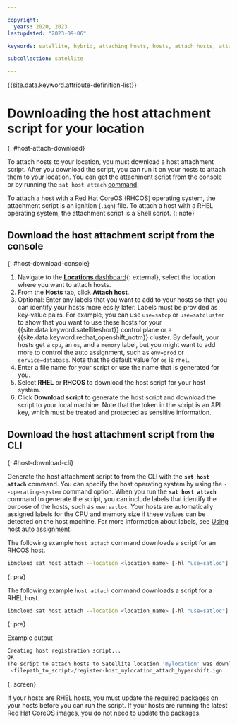 ```yaml
---

copyright:
  years: 2020, 2023
lastupdated: "2023-09-06"

keywords: satellite, hybrid, attaching hosts, hosts, attach hosts, attach hosts to location

subcollection: satellite

---
```


{{site.data.keyword.attribute-definition-list}}

# Downloading the host attachment script for your location
{: #host-attach-download}

To attach hosts to your location, you must download a host attachment script. After you download the script, you can run it on your hosts to attach them to your location. You can get the attachment script from the console or by running the `sat host attach` [command](/docs/satellite?topic=satellite-satellite-cli-reference#host-attach). 

To attach a host with a Red Hat CoreOS (RHCOS) operating system, the attachment script is an ignition (`.ign`) file. To attach a host with a RHEL operating system, the attachment script is a Shell script.
{: note}

## Download the host attachment script from the console
{: #host-download-console}

1. Navigate to the [**Locations** dashboard](https://cloud.ibm.com/satellite/locations){: external}, select the location where you want to attach hosts.  
2. From the **Hosts** tab, click **Attach host**.
3. Optional: Enter any labels that you want to add to your hosts so that you can identify your hosts more easily later. Labels must be provided as key-value pairs. For example, you can use `use=satcp` or `use=satcluster` to show that you want to use these hosts for your {{site.data.keyword.satelliteshort}} control plane or a {{site.data.keyword.redhat_openshift_notm}} cluster. By default, your hosts get a `cpu`, an `os`, and a `memory` label, but you might want to add more to control the auto assignment, such as `env=prod` or `service=database`. Note that the default value for `os` is `rhel`.
4. Enter a file name for your script or use the name that is generated for you.
5. Select **RHEL** or **RHCOS** to download the host script for your host system.
6. Click **Download script** to generate the host script and download the script to your local machine. Note that the token in the script is an API key, which must be treated and protected as sensitive information.

## Download the host attachment script from the CLI
{: #host-download-cli}


Generate the host attachment script to from the CLI with the **`sat host attach`** command. You can specify the host operating system by using the `--operating-system` command option. When you run the **`sat host attach`** command to generate the script, you can include labels that identify the purpose of the hosts, such as `use:satloc`. Your hosts are automatically assigned labels for the CPU and memory size if these values can be detected on the host machine. For more information about labels, see [Using host auto assignment](/docs/satellite?topic=satellite-host-autoassign-ov).

The following example `host attach` command downloads a script for an RHCOS host.
            
```sh
ibmcloud sat host attach --location <location_name> [-hl "use=satloc"] --operating-system RHCOS
```
{: pre}

The following example `host attach` command downloads a script for a RHEL host.

```sh
ibmcloud sat host attach --location <location_name> [-hl "use=satloc"] --operating-system RHEL
```
{: pre}
            
Example output
```sh
Creating host registration script...
OK
The script to attach hosts to Satellite location 'mylocation' was downloaded to the following location:
 <filepath_to_script>/register-host_mylocation_attach_hypershift.ign
```
{: screen}
     

If your hosts are RHEL hosts, you must update the [required packages](/docs/satellite?topic=satellite-host-reqs) on your hosts before you can run the script. If your hosts are running the latest Red Hat CoreOS images, you do not need to update the packages.


